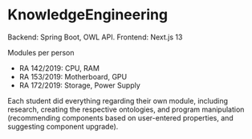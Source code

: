 # KnowledgeEngineering

Backend: Spring Boot, OWL API. 
Frontend: Next.js 13

Modules per person
- RA 142/2019: CPU, RAM
- RA 153/2019: Motherboard, GPU
- RA 172/2019: Storage, Power Supply

Each student did everything regarding their own module, including research, creating the respective ontologies, and program manipulation (recommending components based on user-entered properties, and suggesting component upgrade).
